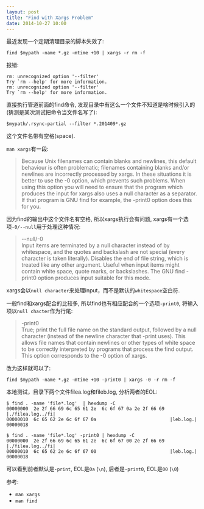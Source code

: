 ```yaml
---
layout: post
title: "Find with Xargs Problem"
date: 2014-10-27 10:00
---
```


最近发现一个定期清理目录的脚本失效了:

    find $mypath -name *.gz -mtime +10 | xargs -r rm -f

报错:

    rm: unrecognized option '--filter'
    Try `rm --help' for more information.
    rm: unrecognized option '--filter'
    Try `rm --help' for more information.

直接执行管道前面的find命令, 发现目录中有这么一个文件不知道是啥时候引入的(猜测是某次测试把命令当文件名写了):

    $mypath/.rsync-partial --filter *.201409*.gz

这个文件名带有空格(space).

`man xargs`有一段:

> Because Unix filenames can contain blanks and newlines, this default behaviour is often problematic; filenames containing blanks and/or newlines are incorrectly  processed by xargs.  In these situations it is better to use the -0 option, which prevents such problems.   When using this option you will need to ensure that the program which produces the input for xargs also uses a null character as a separator.  If that program is GNU find for example, the -print0 option does this for you.

因为find的输出中这个文件名有空格, 所以xargs执行会有问题, xargs有一个选项`-0/--null`用于处理这种情况:

>  --null/-0  
>     Input items are terminated by a null character instead of by whitespace, and the quotes and backslash are not special (every character is taken literally).  Disables the end of file string, which is treated like  any  other  argument.  Useful when input items might contain white space, quote marks, or backslashes.  The GNU find -print0 option produces input suitable for this mode.

xargs会以`null character`来处理input，而不是默认的`whitespace`空白符.

一般find和xargs配合的比较多, 所以find也有相应配合的一个选项`-print0`, 将输入项以`null chacter`作为行尾:

> -print0  
> True;  print  the full file name on the standard output, followed by a null character (instead of the newline character that -print uses).  This allows file names that contain newlines or other types of white space to be correctly interpreted by programs that process the find output.  This option corresponds to the -0 option of xargs.

改为这样就可以了:

    find $mypath -name *.gz -mtime +10 -print0 | xargs -0 -r rm -f


本地测试，目录下两个文件filea.log和fileb.log, 分析两者的EOL:

    $ find . -name 'file*.log'  | hexdump -C
    00000000  2e 2f 66 69 6c 65 61 2e  6c 6f 67 0a 2e 2f 66 69  |./filea.log../fi|
    00000010  6c 65 62 2e 6c 6f 67 0a                           |leb.log.|
    00000018

    $ find . -name 'file*.log' -print0 | hexdump -C
    00000000  2e 2f 66 69 6c 65 61 2e  6c 6f 67 00 2e 2f 66 69  |./filea.log../fi|
    00000010  6c 65 62 2e 6c 6f 67 00                           |leb.log.|
    00000018

可以看到前者默认是`-print`, EOL是`0a` (`\n`), 后者是`-print0`, EOL是`00` (`\0`)

参考:

* `man xargs`
* `man find`
